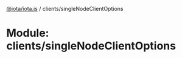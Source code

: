 [@iota/iota.js](../README.md) / clients/singleNodeClientOptions

# Module: clients/singleNodeClientOptions
